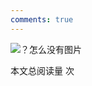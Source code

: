 ```yaml
---
comments: true
---
```



![？怎么没有图片](../figures/EE2003F_页面_84.png)


<span id="busuanzi_container_page_pv">本文总阅读量 <span id="busuanzi_value_page_pv"></span> 次</span>